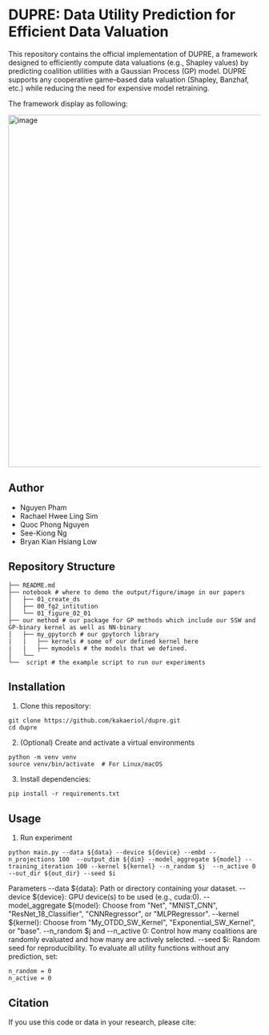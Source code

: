 # DUPRE: Data Utility Prediction for Efficient Data Valuation
This repository contains the official implementation of DUPRE, a framework designed to efficiently compute data valuations (e.g., Shapley values) by predicting coalition utilities with a Gaussian Process (GP) model. DUPRE supports any cooperative game–based data valuation (Shapley, Banzhaf, etc.) while reducing the need for expensive model retraining.

The framework display as following:


<img width="703" alt="image" src="https://github.com/user-attachments/assets/ffbf6404-7cf2-4a7c-b0a8-abf4282697a9" />


## Author
- Nguyen Pham
- Rachael Hwee Ling Sim
- Quoc Phong Nguyen
- See-Kiong Ng
- Bryan Kian Hsiang Low
## Repository Structure
```
├── README.md
├── notebook # where to demo the output/figure/image in our papers          
│   ├── 01_create_ds
│   ├── 00_fg2_intitution
│   └── 01_figure_02_01
├── our method # our package for GP methods which include our SSW and GP-binary kernel as well as NN-binary
│   ├── my_gpytorch # our gpytorch library
|   |   ├── kernels # some of our defined kernel here
|   |   ├── mymodels # the models that we defined.
│   └── 
└──  script # the example script to run our experiments                   
```
## Installation
1. Clone this repository:
```
git clone https://github.com/kakaeriol/dupre.git
cd dupre
```
2. (Optional) Create and activate a virtual environments
```
python -m venv venv
source venv/bin/activate  # For Linux/macOS
```
3. Install dependencies:
```
pip install -r requirements.txt
```
## Usage
1. Run experiment
```
python main.py --data ${data} --device ${device} --embd --n_projections 100  --output_dim ${dim} --model_aggregate ${model} --training_iteration 100 --kernel ${kernel} --n_random $j  --n_active 0 --out_dir ${out_dir} --seed $i
```
Parameters
--data ${data}: Path or directory containing your dataset.
--device ${device}: GPU device(s) to be used (e.g., cuda:0).
--model_aggregate ${model}: Choose from "Net", "MNIST_CNN", "ResNet_18_Classifier", "CNNRegressor", or "MLPRegressor".
--kernel ${kernel}: Choose from "My_OTDD_SW_Kernel", "Exponential_SW_Kernel", or "base".
--n_random $j and --n_active 0: Control how many coalitions are randomly evaluated and how many are actively selected.
--seed $i: Random seed for reproducibility.
To evaluate all utility functions without any prediction, set:
```
n_random = 0
n_active = 0
```
## Citation
If you use this code or data in your research, please cite:
```
```
